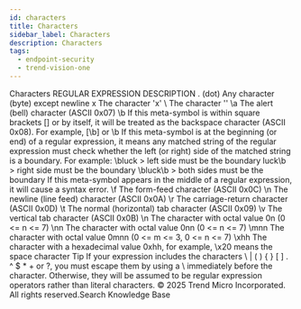 ```yaml
---
id: characters
title: Characters
sidebar_label: Characters
description: Characters
tags:
  - endpoint-security
  - trend-vision-one
---
```


 Characters REGULAR EXPRESSION DESCRIPTION . (dot) Any character (byte) except newline x The character 'x' \\ The character '\' \a The alert (bell) character (ASCII 0x07) \b If this meta-symbol is within square brackets [] or by itself, it will be treated as the backspace character (ASCII 0x08). For example, [\b] or \b If this meta-symbol is at the beginning (or end) of a regular expression, it means any matched string of the regular expression must check whether the left (or right) side of the matched string is a boundary. For example: \bluck > left side must be the boundary luck\b > right side must be the boundary \bluck\b > both sides must be the boundary If this meta-symbol appears in the middle of a regular expression, it will cause a syntax error. \f The form-feed character (ASCII 0x0C) \n The newline (line feed) character (ASCII 0x0A) \r The carriage-return character (ASCII 0x0D) \t The normal (horizontal) tab character (ASCII 0x09) \v The vertical tab character (ASCII 0x0B) \n The character with octal value 0n (0 <= n <= 7) \nn The character with octal value 0nn (0 <= n <= 7) \mnn The character with octal value 0mnn (0 <= m <= 3, 0 <= n <= 7) \xhh The character with a hexadecimal value 0xhh, for example, \x20 means the space character Tip If your expression includes the characters \ | ( ) { } [ ] . ^ $ * + or ?, you must escape them by using a \ immediately before the character. Otherwise, they will be assumed to be regular expression operators rather than literal characters. © 2025 Trend Micro Incorporated. All rights reserved.Search Knowledge Base
